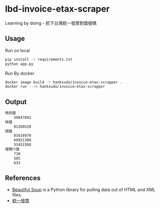 # lbd-invoice-etax-scraper

Learning by doing - 抓下台灣統一發票對獎號碼

## Usage

Run on local

```bash
pip install -r requirements.txt
python app.py
```

Run By docker

```bash
docker image build -t hanksudo/invoice-etax-scrapper .
docker run --rm hanksudo/invoice-etax-scrapper
```

## Output

```bash
特別獎
    59647042
特獎
    01260528
頭獎
    01616970
    69921388
    53451508
增開六獎
    710
    585
    633
```

## References

- [Beautiful Soup](http://www.crummy.com/software/BeautifulSoup/bs4/) is a Python library for pulling data out of HTML and XML files.
- [統一發票](http://invoice.etax.nat.gov.tw/)
